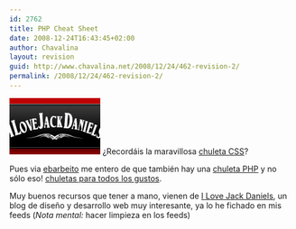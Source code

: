 ```yaml
---
id: 2762
title: PHP Cheat Sheet
date: 2008-12-24T16:43:45+02:00
author: Chavalina
layout: revision
guid: http://www.chavalina.net/2008/12/24/462-revision-2/
permalink: /2008/12/24/462-revision-2/
---
```

<img class="imgizqda" src="/imagenes/fotos/lovejackdaniels.jpg" alt="I Love Jack Daniels" /> &iquest;Recordáis la maravillosa <a href="http://www.chavalina.net/comentar.php?idpost=418&#038;q=css" target="_blank">chuleta CSS</a>?

Pues via <a href="http://blog.enrique.barbeito.org/archivos/2005/05/04/chuleta-php-y-mas/" target="_blank">ebarbeito</a> me entero de que también hay una <a href="http://www.ilovejackdaniels.com/php/php-cheat-sheet/" target="_blank">chuleta PHP</a> y no s&oacute;lo eso! <a href="http://www.ilovejackdaniels.com/cheat-sheets/" target="_blank">chuletas para todos los gustos</a>.

Muy buenos recursos que tener a mano, vienen de <a href="http://www.ilovejackdaniels.com/" target="_blank">I Love Jack Daniels</a>, un blog de dise&ntilde;o y desarrollo web muy interesante, ya lo he fichado en mis feeds (_Nota mental:_ hacer limpieza en los feeds)